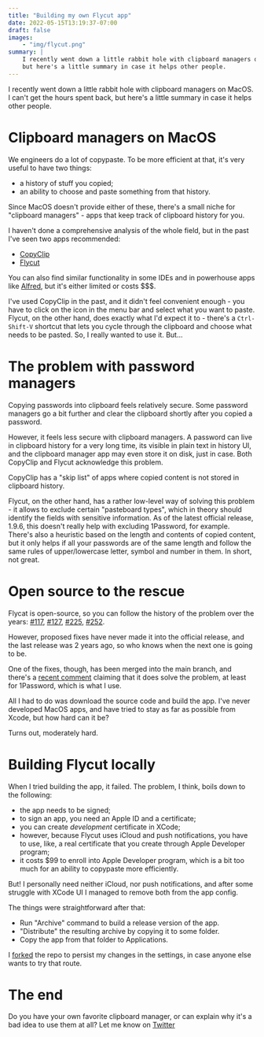 ```yaml
---
title: "Building my own Flycut app"
date: 2022-05-15T13:19:37-07:00
draft: false
images:
    - "img/flycut.png"
summary: |
    I recently went down a little rabbit hole with clipboard managers on MacOS. I can't get the hours spent back,
    but here's a little summary in case it helps other people.
---
```


I recently went down a little rabbit hole with clipboard managers on MacOS. I can't get the hours spent back,
but here's a little summary in case it helps other people.

# Clipboard managers on MacOS
We engineers do a lot of copypaste. To be more efficient at that, it's very useful to have two things:
- a history of stuff you copied;
- an ability to choose and paste something from that history.

Since MacOS doesn't provide either of these, there's a small niche for "clipboard managers" - apps that keep track of clipboard history for you.

I haven't done a comprehensive analysis of the whole field, but in the past I've seen two apps recommended:
- [CopyClip](https://apps.apple.com/us/app/copyclip-clipboard-history/id595191960?mt=12)
- [Flycut](https://apps.apple.com/us/app/flycut-clipboard-manager/id442160987?mt=12)

You can also find similar functionality in some IDEs and in powerhouse apps like [Alfred](https://www.alfredapp.com/), but it's either limited or costs $$$.

I've used CopyClip in the past, and it didn't feel convenient enough - you have to click on the icon in the menu bar and select what you want to paste.
Flycut, on the other hand, does exactly what I'd expect it to - there's a `Ctrl-Shift-V` shortcut that lets you cycle through the clipboard and choose what needs to be pasted.
So, I really wanted to use it. But...

# The problem with password managers
Copying passwords into clipboard feels relatively secure. Some password managers go a bit further and clear the clipboard shortly after you copied a password.

However, it feels less secure with clipboard managers. A password can live in clipboard history for a very long time, its visible in plain text in history UI,
and the clipboard manager app may even store it on disk, just in case. Both CopyClip and Flycut acknowledge this problem.

CopyClip has a "skip list" of apps where copied content is not stored in clipboard history.

Flycut, on the other hand, has a rather low-level way of solving this problem - it allows to exclude certain "pasteboard types", which in theory should identify the fields with sensitive information.
As of the latest official release, 1.9.6, this doesn't really help with excluding 1Password, for example. There's also a heuristic based on the length and contents of copied content, but it only helps
if all your passwords are of the same length and follow the same rules of upper/lowercase letter, symbol and number in them. In short, not great.

# Open source to the rescue
Flycat is open-source, so you can follow the history of the problem over the years: [#117](https://github.com/TermiT/Flycut/pull/117), [#127](https://github.com/TermiT/Flycut/issues/127), [#225](https://github.com/TermiT/Flycut/issues/225), [#252](https://github.com/TermiT/Flycut/issues/252).

However, proposed fixes have never made it into the official release, and the last release was 2 years ago, so who knows when the next one is going to be.

One of the fixes, though, has been merged into the main branch, and there's a [recent comment](https://github.com/TermiT/Flycut/issues/252#issuecomment-1012974848) claiming that it does solve the problem, at least for 1Password, which is what I use.

All I had to do was download the source code and build the app. I've never developed MacOS apps, and have tried to stay as far as possible from Xcode, but how hard can it be?

Turns out, moderately hard.

# Building Flycut locally
When I tried building the app, it failed. The problem, I think, boils down to the following:
- the app needs to be signed;
- to sign an app, you need an Apple ID and a certificate;
- you can create _development_ certificate in XCode;
- however, because Flycut uses iCloud and push notifications, you have to use, like, a real certificate that you create through Apple Developer program;
- it costs $99 to enroll into Apple Developer program, which is a bit too much for an ability to copypaste more efficiently.

But! I personally need neither iCloud, nor push notifications, and after some struggle with XCode UI I managed to remove both from the app config.

The things were straightforward after that:
- Run "Archive" command to build a release version of the app.
- "Distribute" the resulting archive by copying it to some folder.
- Copy the app from that folder to Applications.

I [forked](https://github.com/ph-ph/Flycut) the repo to persist my changes in the settings, in case anyone else wants to try that route.

# The end
Do you have your own favorite clipboard manager, or can explain why it's a bad idea to use them at all? Let me know on [Twitter](https://twitter.com/dkishylau)
